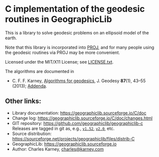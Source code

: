 # C implementation of the geodesic routines in GeographicLib

This is a library to solve geodesic problems on an ellipsoid model of
the earth.

Note that this library is incorporated into
[PROJ](https://proj.org/geodesic.html), and for many people using the
geodesic routines via PROJ may be more convenient.

Licensed under the MIT/X11 License; see
[LICENSE.txt](https://geographiclib.sourceforge.io/LICENSE.txt).

The algorithms are documented in

* C. F. F. Karney,
  [Algorithms for geodesics](https://doi.org/10.1007/s00190-012-0578-z),
  J. Geodesy **87**(1), 43–55 (2013);
  [Addenda](https://geographiclib.sourceforge.io/geod-addenda.html).

## Other links:

* Library documentation: https://geographiclib.sourceforge.io/C/doc
* Change log: https://geographiclib.sourceforge.io/C/doc/changes.html
* GIT repository: https://github.com/geographiclib/geographiclib-c
  Releases are tagged in git as, e.g., [`v1.52`](../../tree/v1.52),
  [`v2.0`](../../tree/v2.0), etc.
* Source distribution:
  https://sourceforge.net/projects/geographiclib/files/distrib-C
* GeographicLib: https://geographiclib.sourceforge.io
* Author: Charles Karney, <charles@karney.com>
